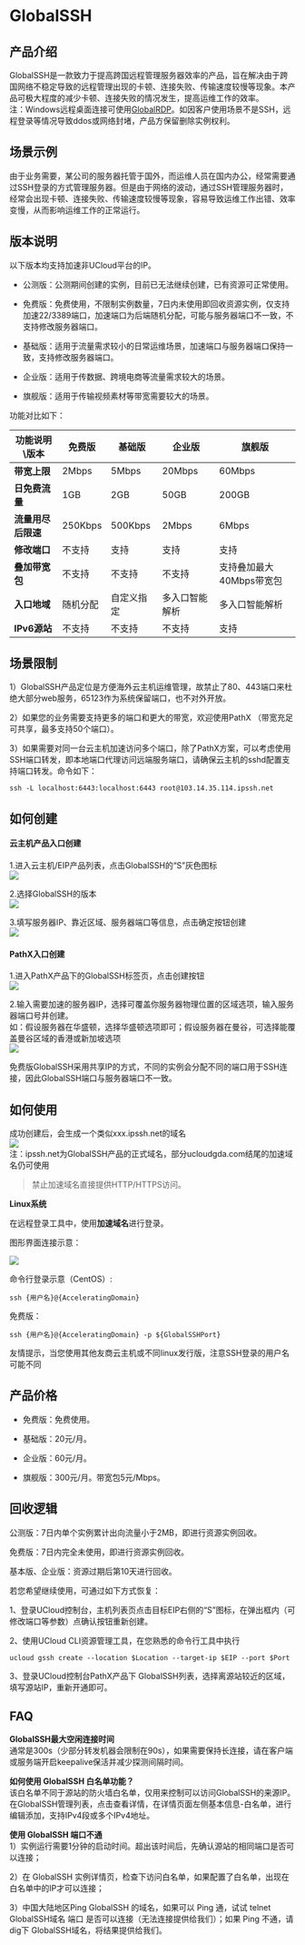 # GlobalSSH


## 产品介绍

GlobalSSH是一款致力于提高跨国远程管理服务器效率的产品，旨在解决由于跨国网络不稳定导致的远程管理出现的卡顿、连接失败、传输速度较慢等现象。本产品可极大程度的减少卡顿、连接失败的情况发生，提高运维工作的效率。  
注：Windows远程桌面连接可使用[GlobalRDP](pathx/globalrdp)。如因客户使用场景不是SSH，远程登录等情况导致ddos或网络封堵，产品方保留删除实例权利。


## 场景示例

由于业务需要，某公司的服务器托管于国外，而运维人员在国内办公，经常需要通过SSH登录的方式管理服务器。但是由于网络的波动，通过SSH管理服务器时，经常会出现卡顿、连接失败、传输速度较慢等现象，容易导致运维工作出错、效率变慢，从而影响运维工作的正常运行。

## 版本说明

 以下版本均支持加速非UCloud平台的IP。
 
 * 公测版：公测期间创建的实例，目前已无法继续创建，已有资源可正常使用。

 * 免费版：免费使用，不限制实例数量，7日内未使用即回收资源实例，仅支持加速22/3389端口，加速端口为后端随机分配，可能与服务器端口不一致，不支持修改服务器端口。
 
 * 基础版：适用于流量需求较小的日常运维场景，加速端口与服务器端口保持一致，支持修改服务器端口。

 * 企业版：适用于传数据、跨境电商等流量需求较大的场景。
 
 * 旗舰版：适用于传输视频素材等带宽需要较大的场景。
 
 功能对比如下：

| 功能说明\版本      | 免费版  | 基础版  | 企业版 | 旗舰版 |
| ------------------ | ------- | ------- | ------ | ------ |
| **带宽上限**       | 2Mbps   | 5Mbps   | 20Mbps | 60Mbps |
| **日免费流量**     | 1GB     | 2GB     | 50GB   | 200GB   |
| **流量用尽后限速** | 250Kbps | 500Kbps | 2Mbps  | 6Mbps  |
| **修改端口**       | 不支持  | 支持  | 支持   | 支持   |
| **叠加带宽包**       | 不支持  | 不支持  | 不支持   | 支持叠加最大40Mbps带宽包   |
| **入口地域**       | 随机分配  | 自定义指定  | 多入口智能解析   | 多入口智能解析  |
| **IPv6源站**       | 不支持  | 不支持  | 不支持   | 支持   |



## 场景限制
1）GlobalSSH产品定位是方便海外云主机运维管理，故禁止了80、443端口来杜绝大部分web服务，65123作为系统保留端口，也不对外开放。

2）如果您的业务需要支持更多的端口和更大的带宽，欢迎使用PathX （带宽充足可共享，最多支持50个端口）。

3）如果需要对同一台云主机加速访问多个端口，除了PathX方案，可以考虑使用SSH端口转发，即本地端口代理访问远端服务端口，请确保云主机的sshd配置支持端口转发。命令如下：
```
ssh -L localhost:6443:localhost:6443 root@103.14.35.114.ipssh.net
```

## 如何创建

#### 云主机产品入口创建

1.进入云主机/EIP产品列表，点击GlobalSSH的“S”灰色图标  
![](/images/globalssh0126-1.png)

2.选择GlobalSSH的版本  
![](/images/gssh01.png)

3.填写服务器IP、靠近区域、服务器端口等信息，点击确定按钮创建  
![](/images/gssh02.png)


#### PathX入口创建

1.进入PathX产品下的GlobalSSH标签页，点击创建按钮  
![](/images/globalssh0126-4.png)

2.输入需要加速的服务器IP，选择可覆盖你服务器物理位置的区域选项，输入服务器端口号并创建。  
如：假设服务器在华盛顿，选择华盛顿选项即可；假设服务器在曼谷，可选择能覆盖曼谷区域的香港或新加坡选项  
![](/images/gssh02.png)


免费版GlobalSSH采用共享IP的方式，不同的实例会分配不同的端口用于SSH连接，因此GlobalSSH端口与服务器端口不一致。

## 如何使用

成功创建后，会生成一个类似xxx.ipssh.net的域名  
![](/images/gs_20180823151312.png)  
注：ipssh.net为GlobalSSH产品的正式域名，部分ucloudgda.com结尾的加速域名仍可使用  

> 禁止加速域名直接提供HTTP/HTTPS访问。

**Linux系统**  

在远程登录工具中，使用**加速域名**进行登录。

图形界面连接示意：

![](images/globalssh_use.png)

命令行登录示意（CentOS）:  
```
ssh {用户名}@{AcceleratingDomain}
```
免费版：
```
ssh {用户名}@{AcceleratingDomain} -p ${GlobalSSHPort}
```

友情提示，当您使用其他友商云主机或不同linux发行版，注意SSH登录的用户名可能不同

## 产品价格

 * 免费版：免费使用。 
 
 * 基础版：20元/月。

 * 企业版：60元/月。
 
 * 旗舰版：300元/月。带宽包5元/Mbps。
 
 
## 回收逻辑

公测版：7日内单个实例累计出向流量小于2MB，即进行资源实例回收。

免费版：7日内完全未使用，即进行资源实例回收。

基本版、企业版：资源过期后第10天进行回收。

若您希望继续使用，可通过如下方式恢复：  

1、登录UCloud控制台，主机列表页点击目标EIP右侧的“S”图标，在弹出框内（可修改端口等参数）点确认按钮重新创建。  

2、使用UCloud CLI资源管理工具，在您熟悉的命令行工具中执行 
```
ucloud gssh create --location $Location --target-ip $EIP --port $Port
```
3、登录UCloud控制台PathX产品下 GlobalSSH列表，选择离源站较近的区域，填写源站IP，重新开通即可。

## FAQ
**GlobalSSH最大空闲连接时间**   
通常是300s（少部分转发机器会限制在90s），如果需要保持长连接，请在客户端或服务端开启keepalive保活并减少探测间隔时间。

**如何使用 GlobalSSH 白名单功能？**  
该白名单不同于源站的防火墙白名单，仅用来控制可以访问GlobalSSH的来源IP。在GlobalSSH管理列表，点击查看详情，在详情页面左侧基本信息-白名单，进行编辑添加，支持IPv4段或多个IPv4地址。

**使用 GlobalSSH 端口不通**   
1）实例运行需要1分钟的启动时间。超出该时间后，先确认源站的相同端口是否可以连接；

2）在 GlobalSSH 实例详情页，检查下访问白名单，如果配置了白名单，出现在白名单中的IP才可以连接；

3）中国大陆地区Ping GlobalSSH 的域名，如果可以 Ping 通，试试 telnet GlobalSSH域名 端口 是否可以连接（无法连接提供给我们）；如果 Ping 不通，请dig下 GlobalSSH域名，将结果提供给我们。

